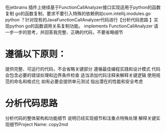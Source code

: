 在jetbrains 插件上继续基于FunctionCallAnalyzer接口实现适用于python的函数复制 go的函数复制，要求不要引入特殊的依赖例如com.intellij.modules.go python ？针对现有的JavaFunctionCallAnalyzer代码进行【分析代码思路
】实现python go的函数调用关系复制功能。
implements FunctionCallAnalyzer 请一步一步的思考，并回答我完整、正确的代码，不要省略细节

# 遵循以下原则：
提供完整、可运行的代码，不会省略关键部分
遵循最佳编程实践和设计模式
代码会包含必要的错误处理和边界条件检查
适当添加代码注释来解释关键逻辑
使用规范的命名和格式化
如有必要会提供单元测试
指出潜在的性能和安全考虑

# 分析代码思路
分析代码的整体架构和功能细节
说明已经实现细节和注重点特殊处理
解释关键实现细节Project Name: copy2md